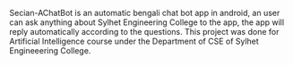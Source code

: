 Secian-AChatBot is an automatic bengali chat bot app in android, an user can ask anything about Sylhet Engineering College to the app, the app will reply automatically according to the questions.
This project was done for Artificial Intelligence course under the Department of CSE of Sylhet Engineeering College.  
